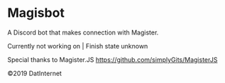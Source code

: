 # Magisbot

A Discord bot that makes connection with Magister.

Currently not working on | Finish state unknown

Special thanks to Magister.JS
https://github.com/simplyGits/MagisterJS


©2019 DatInternet
